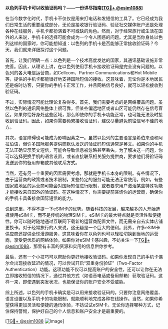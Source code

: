 **以色列手机卡可以收验证码吗？——一份详尽指南[[TG💪+ @esim1088](https://t.me/s/esim1088)]**

在当今数字化时代，手机卡不仅仅是用来打电话和发短信的工具了。它已经成为我们日常生活的重要组成部分，无论是接收银行验证码、验证社交媒体账户还是处理各种在线服务，手机卡都扮演着不可或缺的角色。然而，对于经常旅行或生活在国外的人来说，手机卡的选择可能会成为一个令人困惑的问题。尤其是当你身处以色列这样的国家时，你可能想知道：以色列的手机卡是否能够正常接收验证码？今天，我们就来详细探讨这个问题。

首先，让我们明确一点：以色列是一个技术高度发达的国家，其通讯基础设施非常完善。因此，从理论上讲，在以色列使用手机卡接收验证码是完全没有问题的。以色列的各大电信运营商，如Cellcom、Partner Communications和Hot Mobile等，提供的手机卡都能很好地支持国际短信的接收。这意味着，无论你是本地居民还是临时访客，只要你的手机卡正常工作，并且网络信号良好，就可以轻松接收到验证码。

不过，实际情况可能比理论复杂得多。首先，我们需要考虑的是网络覆盖问题。虽然以色列的通讯网络整体上很可靠，但某些偏远地区或者山区可能仍然存在信号盲区。如果你恰好身处这些区域，那么即使你的手机卡功能正常，也可能无法及时接收到验证码。因此，如果你需要频繁接收验证码，建议尽量避免前往信号不佳的地方。

其次，语言障碍也可能成为影响因素之一。虽然以色列的主要语言是希伯来语和阿拉伯语，但许多国际服务提供商默认发送的验证码短信通常是英文。如果你的手机无法正确显示英文短信，可能会导致信息被忽略甚至丢失。为了解决这一问题，你可以选择更换手机的语言设置，或者直接联系相关服务提供商，要求他们将验证码发送到你的备用邮箱或其他联系方式。

当然，还有另一个重要的因素需要考虑，那就是手机卡本身的限制。有些情况下，由于运营商的政策或者技术限制，某些特定的服务可能无法正常使用。例如，有些国家或地区的运营商可能会对国际短信进行限制，或者要求用户激活某些特殊功能才能接收来自国外的验证码。在这种情况下，你需要提前咨询你的运营商，确保你的手机卡具备接收国际短信的能力。

说到这里，不得不提一下eSIM卡的优势。随着科技的发展，越来越多的人开始选择使用eSIM卡，而不是传统的物理SIM卡。eSIM卡的最大特点就是灵活性和便捷性。你可以随时随地通过互联网下载新的运营商配置文件，而无需亲自去实体店铺更换卡。对于经常旅行的人来说，这无疑是一个巨大的便利。此外，许多eSIM卡供应商还提供全球漫游服务，这意味着你在以色列也可以轻松切换到当地的运营商，享受更优质的网络体验。如果你对eSIM卡感兴趣，不妨关注一下[TG💪+ @esim1088](https://t.me/s/esim1088)，那里有丰富的资源和实用的信息供你参考。

最后，还有一个小技巧可以帮助你更好地接收验证码。如果你发现自己的手机卡偶尔会出现接收延迟的情况，可以尝试开启“双重身份验证”（Two-Factor Authentication）功能。这项功能不仅可以提高账户的安全性，还可以让你在无法立即接收短信的情况下，通过其他方式（如语音电话或备用邮箱）获取验证码。这样一来，即使遇到突发状况，也能保证你的账户安全不受威胁。

综上所述，以色列的手机卡确实是可以用来接收验证码的。只要你注意网络覆盖、语言设置以及手机卡的功能限制，就能顺利地完成各种在线操作。当然，如果你希望获得更加灵活和便捷的通讯体验，不妨试试eSIM卡。无论你选择哪种方式，记住保持警惕，保护好自己的个人信息和账户安全才是最重要的。

[[TG💪+ @esim1088](https://t.me/s/esim1088) ![Image](https://i.postimg.cc/4NQfJmqS/Snipaste-2025-05-13-00-14-12.png)]